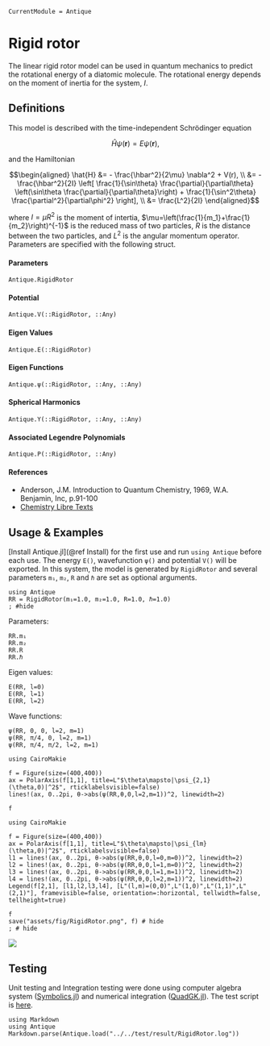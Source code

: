 ```@meta
CurrentModule = Antique
```

# Rigid rotor

The linear rigid rotor model can be used in quantum mechanics to predict the rotational energy of a diatomic molecule. The rotational energy depends on the moment of inertia for the system, $I$.

## Definitions

This model is described with the time-independent Schrödinger equation
```math
  \hat{H} \psi(\pmb{r}) = E \psi(\pmb{r}),
```
and the Hamiltonian
```math
\begin{aligned}
  \hat{H} &= - \frac{\hbar^2}{2\mu} \nabla^2 + V(r), \\
          &= - \frac{\hbar^2}{2I} \left[ \frac{1}{\sin\theta} \frac{\partial}{\partial\theta} \left(\sin\theta \frac{\partial}{\partial\theta}\right) + \frac{1}{\sin^2\theta} \frac{\partial^2}{\partial\phi^2}  \right], \\
          &= \frac{L^2}{2I}
\end{aligned}
```
where $I=\mu R^2$ is the moment of intertia, $\mu=\left(\frac{1}{m_1}+\frac{1}{m_2}\right)^{-1}$ is the reduced mass of two particles, $R$ is the distance between the two particles, and $L^2$ is the angular momentum operator. Parameters are specified with the following struct.

#### Parameters
```@docs; canonical=false
Antique.RigidRotor
```

#### Potential
```@docs; canonical=false
Antique.V(::RigidRotor, ::Any)
```

#### Eigen Values
```@docs; canonical=false
Antique.E(::RigidRotor)
```

#### Eigen Functions
```@docs; canonical=false
Antique.ψ(::RigidRotor, ::Any, ::Any)
```

#### Spherical Harmonics
```@docs; canonical=false
Antique.Y(::RigidRotor, ::Any, ::Any)
```

#### Associated Legendre Polynomials
```@docs; canonical=false
Antique.P(::RigidRotor, ::Any)
```

#### References
- Anderson, J.M. Introduction to Quantum Chemistry, 1969, W.A. Benjamin, Inc, p.91-100
- [Chemistry Libre Texts](https://chem.libretexts.org/Bookshelves/Physical_and_Theoretical_Chemistry_Textbook_Maps/Physical_Chemistry_(LibreTexts)/05%3A_The_Harmonic_Oscillator_and_the_Rigid_Rotor/5.08%3A_The_Energy_Levels_of_a_Rigid_Rotor)


## Usage & Examples

[Install Antique.jl](@ref Install) for the first use and run `using Antique` before each use. The energy `E()`, wavefunction `ψ()` and potential `V()` will be exported. In this system, the model is generated by `RigidRotor` and several parameters `m₁`, `m₂`, `R` and `ℏ` are set as optional arguments.

```@example RR
using Antique
RR = RigidRotor(m₁=1.0, m₂=1.0, R=1.0, ℏ=1.0)
; #hide
```

Parameters:

```@repl RR
RR.m₁
RR.m₂
RR.R
RR.ℏ
```

Eigen values:

```@repl RR
E(RR, l=0)
E(RR, l=1)
E(RR, l=2)
```

Wave functions:

```@repl RR
ψ(RR, 0, 0, l=2, m=1)
ψ(RR, π/4, 0, l=2, m=1)
ψ(RR, π/4, π/2, l=2, m=1)
```

```@example RR
using CairoMakie

f = Figure(size=(400,400))
ax = PolarAxis(f[1,1], title=L"$\theta\mapsto|\psi_{2,1}(\theta,0)|^2$", rticklabelsvisible=false)
lines!(ax, 0..2pi, θ->abs(ψ(RR,θ,0,l=2,m=1))^2, linewidth=2)

f
```

```@example RR
using CairoMakie

f = Figure(size=(400,400))
ax = PolarAxis(f[1,1], title=L"$\theta\mapsto|\psi_{lm}(\theta,0)|^2$", rticklabelsvisible=false)
l1 = lines!(ax, 0..2pi, θ->abs(ψ(RR,θ,0,l=0,m=0))^2, linewidth=2)
l2 = lines!(ax, 0..2pi, θ->abs(ψ(RR,θ,0,l=1,m=0))^2, linewidth=2)
l3 = lines!(ax, 0..2pi, θ->abs(ψ(RR,θ,0,l=1,m=1))^2, linewidth=2)
l4 = lines!(ax, 0..2pi, θ->abs(ψ(RR,θ,0,l=2,m=1))^2, linewidth=2)
Legend(f[2,1], [l1,l2,l3,l4], [L"(l,m)=(0,0)",L"(1,0)",L"(1,1)",L"(2,1)"], framevisible=false, orientation=:horizontal, tellwidth=false, tellheight=true)

f
save("assets/fig/RigidRotor.png", f) # hide
; # hide
```

![](assets/fig/RigidRotor.png)

## Testing

Unit testing and Integration testing were done using computer algebra system ([Symbolics.jl](https://symbolics.juliasymbolics.org/stable/)) and numerical integration ([QuadGK.jl](https://juliamath.github.io/QuadGK.jl/stable/)). The test script is [here](https://github.com/ohno/Antique.jl/blob/main/test/RigidRotor.jl).

```@eval
using Markdown
using Antique
Markdown.parse(Antique.load("../../test/result/RigidRotor.log"))
```
